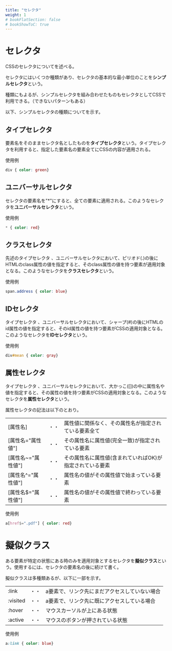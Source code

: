 ```yaml
---
title: "セレクタ"
weight: 1
# bookFlatSection: false
# bookShowToC: true
---
```


# セレクタ

CSSのセレクタについてを述べる。

セレクタにはいくつか種類があり、セレクタの基本的な最小単位のことを**シンプルセレクタ**という。

種類にもよるが、シンプルセレクタを組み合わせたものもセレクタとしてCSSで利用できる。（できないパターンもある）

以下、シンプルセレクタの種類についてを示す。


## タイプセレクタ

要素名をそのままセレクタ名としたものを**タイプセレクタ**という。タイプセレクタを利用すると、指定した要素名の要素全てにCSSの内容が適用される。

<!--
例えば以下のCSSをこのページに適用させてみる。

```css
div { color: green}
```

すると、以下のHTMLが

```
<p>p要素</p>
<div>div要素</div>
```

以下のように表示される。

<hr>
<p>p要素</p>
<div>div要素</div>
<hr>
-->

使用例

```css
div { color: green}
```

## ユニバーサルセレクタ

セレクタの要素名を"*"にすると、全ての要素に適用される。このようなセレクタを**ユニバーサルセレクタ**という。

使用例

```css
* { color: red}
```


## クラスセレクタ

先述のタイプセレクタ 、ユニバーサルセレクタにおいて、ピリオド(.)の後にHTMLのclass属性の値を指定すると、そのclass属性の値を持つ要素が適用対象となる。このようなセレクタを**クラスセレクタ**という。

使用例

```css
span.address { color: blue}
```

## IDセレクタ

タイプセレクタ 、ユニバーサルセレクタにおいて、シャープ(#)の後にHTMLのid属性の値を指定すると、そのid属性の値を持つ要素がCSSの適用対象となる。このようなセレクタを**IDセレクタ**という。

使用例

```css
div#mean { color: gray}
```


## 属性セレクタ

タイプセレクタ 、ユニバーサルセレクタにおいて、大かっこ([])の中に属性名や値を指定すると、その属性の値を持つ要素がCSSの適用対象となる。このようなセレクタを**属性セレクタ**という。

属性セレクタの記法は以下のとおり。

<table style="border:none;">
    <tr>
        <td style="border:none;">[属性名]</td>
        <td style="border:none;">・・</td>
        <td style="border:none;">属性値に関係なく、その属性名が指定されている要素全て</td>
    </tr>
    <tr>
        <td style="border:none;">[属性名="属性値"]</td>
        <td style="border:none;">・・</td>
        <td style="border:none;">その属性名に属性値(完全一致)が指定されている要素</td>
    </tr>
    <tr>
        <td style="border:none;">[属性名~="属性値"]</td>
        <td style="border:none;">・・</td>
        <td style="border:none;">その属性名に属性値(含まれていればOK)が指定されている要素</td>
    </tr>
    <tr>
        <td style="border:none;">[属性名^="属性値"]</td>
        <td style="border:none;">・・</td>
        <td style="border:none;">属性名の値がその属性値で始まっている要素</td>
    </tr>    
    <tr>
        <td style="border:none;">[属性名$="属性値"]</td>
        <td style="border:none;">・・</td>
        <td style="border:none;">属性名の値がその属性値で終わっている要素</td>
    </tr>
</table>

使用例

```css
a[href$=".pdf"] { color: red}
```

# 擬似クラス

ある要素が特定の状態にある時のみを適用対象とするセレクタを**擬似クラス**という。使用するには、セレクタの要素名の後に続けて書く。

擬似クラスは多種類あるが、以下に一部を示す。

<table style="border:none;">
    <tr>
        <td style="border:none;">:link</td>
        <td style="border:none;">・・</td>
        <td style="border:none;">a要素で、リンク先にまだアクセスしていない場合</td>
    </tr>
    <tr>
        <td style="border:none;">:visited</td>
        <td style="border:none;">・・</td>
        <td style="border:none;">a要素で、リンク先に既にアクセスしている場合</td>
    </tr>
    <tr>
        <td style="border:none;">:hover</td>
        <td style="border:none;">・・</td>
        <td style="border:none;">マウスカーソルが上にある状態</td>
    </tr>
    <tr>
        <td style="border:none;">:active</td>
        <td style="border:none;">・・</td>
        <td style="border:none;">マウスのボタンが押されている状態</td>
    </tr>    
</table>

使用例

```css
a:link { color: blue}
```


